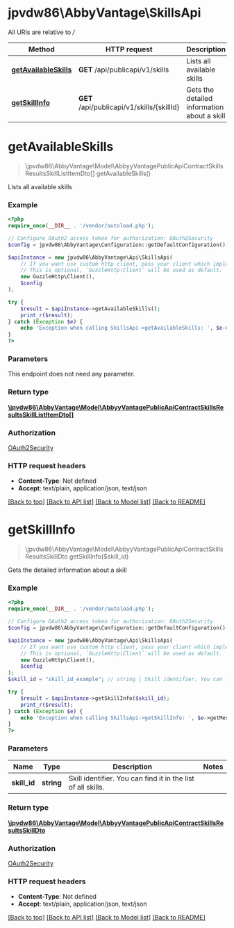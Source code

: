 # jpvdw86\AbbyVantage\SkillsApi

All URIs are relative to */*

Method | HTTP request | Description
------------- | ------------- | -------------
[**getAvailableSkills**](SkillsApi.md#getavailableskills) | **GET** /api/publicapi/v1/skills | Lists all available skills
[**getSkillInfo**](SkillsApi.md#getskillinfo) | **GET** /api/publicapi/v1/skills/{skillId} | Gets the detailed information about a skill

# **getAvailableSkills**
> \jpvdw86\AbbyVantage\Model\AbbyyVantagePublicApiContractSkillsResultsSkillListItemDto[] getAvailableSkills()

Lists all available skills

### Example
```php
<?php
require_once(__DIR__ . '/vendor/autoload.php');

// Configure OAuth2 access token for authorization: OAuth2Security
$config = jpvdw86\AbbyVantage\Configuration::getDefaultConfiguration()->setAccessToken('YOUR_ACCESS_TOKEN');

$apiInstance = new jpvdw86\AbbyVantage\Api\SkillsApi(
    // If you want use custom http client, pass your client which implements `GuzzleHttp\ClientInterface`.
    // This is optional, `GuzzleHttp\Client` will be used as default.
    new GuzzleHttp\Client(),
    $config
);

try {
    $result = $apiInstance->getAvailableSkills();
    print_r($result);
} catch (Exception $e) {
    echo 'Exception when calling SkillsApi->getAvailableSkills: ', $e->getMessage(), PHP_EOL;
}
?>
```

### Parameters
This endpoint does not need any parameter.

### Return type

[**\jpvdw86\AbbyVantage\Model\AbbyyVantagePublicApiContractSkillsResultsSkillListItemDto[]**](../Model/AbbyyVantagePublicApiContractSkillsResultsSkillListItemDto.md)

### Authorization

[OAuth2Security](../../README.md#OAuth2Security)

### HTTP request headers

 - **Content-Type**: Not defined
 - **Accept**: text/plain, application/json, text/json

[[Back to top]](#) [[Back to API list]](../../README.md#documentation-for-api-endpoints) [[Back to Model list]](../../README.md#documentation-for-models) [[Back to README]](../../README.md)

# **getSkillInfo**
> \jpvdw86\AbbyVantage\Model\AbbyyVantagePublicApiContractSkillsResultsSkillDto getSkillInfo($skill_id)

Gets the detailed information about a skill

### Example
```php
<?php
require_once(__DIR__ . '/vendor/autoload.php');

// Configure OAuth2 access token for authorization: OAuth2Security
$config = jpvdw86\AbbyVantage\Configuration::getDefaultConfiguration()->setAccessToken('YOUR_ACCESS_TOKEN');

$apiInstance = new jpvdw86\AbbyVantage\Api\SkillsApi(
    // If you want use custom http client, pass your client which implements `GuzzleHttp\ClientInterface`.
    // This is optional, `GuzzleHttp\Client` will be used as default.
    new GuzzleHttp\Client(),
    $config
);
$skill_id = "skill_id_example"; // string | Skill identifier. You can find it in the list of all skills.

try {
    $result = $apiInstance->getSkillInfo($skill_id);
    print_r($result);
} catch (Exception $e) {
    echo 'Exception when calling SkillsApi->getSkillInfo: ', $e->getMessage(), PHP_EOL;
}
?>
```

### Parameters

Name | Type | Description  | Notes
------------- | ------------- | ------------- | -------------
 **skill_id** | **string**| Skill identifier. You can find it in the list of all skills. |

### Return type

[**\jpvdw86\AbbyVantage\Model\AbbyyVantagePublicApiContractSkillsResultsSkillDto**](../Model/AbbyyVantagePublicApiContractSkillsResultsSkillDto.md)

### Authorization

[OAuth2Security](../../README.md#OAuth2Security)

### HTTP request headers

 - **Content-Type**: Not defined
 - **Accept**: text/plain, application/json, text/json

[[Back to top]](#) [[Back to API list]](../../README.md#documentation-for-api-endpoints) [[Back to Model list]](../../README.md#documentation-for-models) [[Back to README]](../../README.md)

